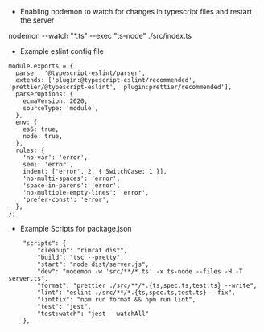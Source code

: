 -   Enabling nodemon to watch for changes in typescript files and restart the server

nodemon --watch "\*.ts" --exec "ts-node" ./src/index.ts

-   Example eslint config file

```
module.exports = {
  parser: '@typescript-eslint/parser',
  extends: ['plugin:@typescript-eslint/recommended', 'prettier/@typescript-eslint', 'plugin:prettier/recommended'],
  parserOptions: {
    ecmaVersion: 2020,
    sourceType: 'module',
  },
  env: {
    es6: true,
    node: true,
  },
  rules: {
    'no-var': 'error',
    semi: 'error',
    indent: ['error', 2, { SwitchCase: 1 }],
    'no-multi-spaces': 'error',
    'space-in-parens': 'error',
    'no-multiple-empty-lines': 'error',
    'prefer-const': 'error',
  },
};
```

-   Example Scripts for package.json

```
	"scripts": {
		"cleanup": "rimraf dist",
		"build": "tsc --pretty",
		"start": "node dist/server.js",
		"dev": "nodemon -w 'src/**/*.ts' -x ts-node --files -H -T server.ts",
		"format": "prettier ./src/**/*.{ts,spec.ts,test.ts} --write",
		"lint": "eslint ./src/**/*.{ts,spec.ts,test.ts} --fix",
		"lintfix": "npm run format && npm run lint",
		"test": "jest",
		"test:watch": "jest --watchAll"
	},
```
